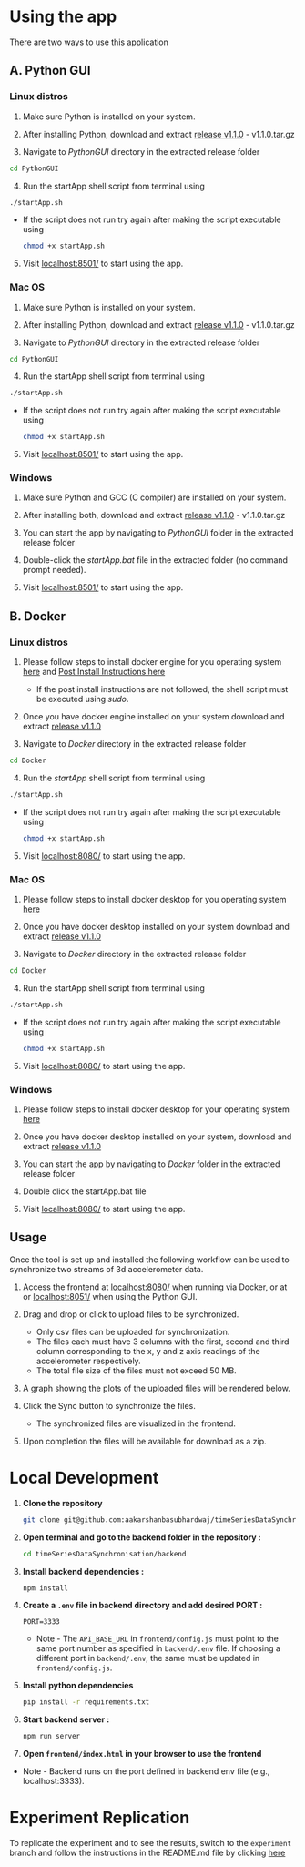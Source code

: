 # Using the app

There are two ways to use this application

## A. Python GUI


### Linux distros

1. Make sure Python is installed on your system. 

2. After installing Python, download and extract [release v1.1.0](https://github.com/aakarshanbasubhardwaj/timeSeriesDataSynchronisation/releases/download/v1.1.0/v1.1.0.tar.gz) - v1.1.0.tar.gz

3. Navigate to *PythonGUI* directory in the extracted release folder
```bash
cd PythonGUI
```

4. Run the startApp shell script from terminal using
```bash
./startApp.sh
```

   - If the script does not run try again after making the script executable using 
      ```bash
      chmod +x startApp.sh
      ```

5. Visit [localhost:8501/](localhost:8501/) to start using the app.

### Mac OS

1. Make sure Python is installed on your system. 

2. After installing Python, download and extract [release v1.1.0](https://github.com/aakarshanbasubhardwaj/timeSeriesDataSynchronisation/releases/download/v1.1.0/v1.1.0.tar.gz) - v1.1.0.tar.gz

3. Navigate to *PythonGUI* directory in the extracted release folder
```bash
cd PythonGUI
```

4. Run the startApp shell script from terminal using
```bash
./startApp.sh
```

   - If the script does not run try again after making the script executable using 
      ```bash
      chmod +x startApp.sh
      ```

5. Visit [localhost:8501/](localhost:8501/) to start using the app.

### Windows

1. Make sure Python and GCC (C compiler) are installed on your system. 

2. After installing both, download and extract [release v1.1.0](https://github.com/aakarshanbasubhardwaj/timeSeriesDataSynchronisation/releases/download/v1.1.0/v1.1.0.tar.gz) - v1.1.0.tar.gz

3. You can start the app by navigating to *PythonGUI* folder in the extracted release folder

4. Double-click the *startApp.bat* file in the extracted folder (no command prompt needed).

5. Visit [localhost:8501/](localhost:8501/) to start using the app.

## B. Docker

### Linux distros

1. Please follow steps to install docker engine for you operating system [here](https://docs.docker.com/engine/install/) and [Post Install Instructions here](https://docker-docs.uclv.cu/engine/install/linux-postinstall/)

   - If the post install instructions are not followed, the shell script must be executed using *sudo*.

2. Once you have docker engine installed on your system download and extract [release v1.1.0](https://github.com/aakarshanbasubhardwaj/timeSeriesDataSynchronisation/releases/download/v1.1.0/v1.1.0.tar.gz)

3. Navigate to *Docker* directory in the extracted release folder
```bash
cd Docker
```

4. Run the *startApp* shell script from terminal using
```bash
./startApp.sh
```

   - If the script does not run try again after making the script executable using 
      ```bash
      chmod +x startApp.sh
      ```

5. Visit [localhost:8080/](localhost:8080/) to start using the app.

### Mac OS

1. Please follow steps to install docker desktop for you operating system [here](https://www.docker.com/get-started/)

2. Once you have docker desktop installed on your system download and extract [release v1.1.0](https://github.com/aakarshanbasubhardwaj/timeSeriesDataSynchronisation/releases/download/v1.1.0/v1.1.0.tar.gz)

3. Navigate to *Docker* directory in the extracted release folder
```bash
cd Docker
```

4. Run the startApp shell script from terminal using
```bash
./startApp.sh
```

   - If the script does not run try again after making the script executable using 
      ```bash
      chmod +x startApp.sh
      ```

5. Visit [localhost:8080/](localhost:8080/) to start using the app.

### Windows

1. Please follow steps to install docker desktop for your operating system [here](https://www.docker.com/get-started/)

2. Once you have docker desktop installed on your system, download and extract [release v1.1.0](https://github.com/aakarshanbasubhardwaj/timeSeriesDataSynchronisation/releases/download/v1.1.0/v1.1.0.tar.gz)

3. You can start the app by navigating to *Docker* folder in the extracted release folder

4. Double click the startApp.bat file 

5. Visit [localhost:8080/](localhost:8080/) to start using the app.

## Usage

Once the tool is set up and installed the following workflow can be used to synchronize two streams of 3d accelerometer data.

1. Access the frontend at [localhost:8080/](localhost:8080/) when running via Docker, or at or [localhost:8051/](localhost:8051/) when using the Python GUI.

2. Drag and drop or click to upload files to be synchronized.
   - Only csv files can be uploaded for synchronization.
   - The files each must have 3 columns with the first, second and third column corresponding to the x, y and z axis readings of the accelerometer respectively.
   - The total file size of the files must not exceed 50 MB.
3. A graph showing the plots of the uploaded files will be rendered below.
4. Click the Sync button to synchronize the files.
   - The synchronized files are visualized in the frontend.
5. Upon completion the files will be available for download as a zip.

# Local Development

1. **Clone the repository**
   ```bash
   git clone git@github.com:aakarshanbasubhardwaj/timeSeriesDataSynchronisation.git
   ```

2. **Open terminal and go to the backend folder in the repository :**
   
   ```bash
   cd timeSeriesDataSynchronisation/backend
   ```

3. **Install backend dependencies :**

   ```bash
   npm install
   ```

4. **Create a `.env` file in backend directory and add desired PORT :**

   ```
   PORT=3333
   ```
   - Note - The `API_BASE_URL` in `frontend/config.js` must point to the same port number as specified in `backend/.env` file. If choosing a different port in `backend/.env`, the same must be updated in `frontend/config.js`.

5. **Install python dependencies**

   ```bash
   pip install -r requirements.txt
   ```

6. **Start backend server :**

   ```bash
   npm run server
   ```

7. **Open `frontend/index.html` in your browser to use the frontend**

- Note - Backend runs on the port defined in backend env file (e.g., localhost:3333).

# Experiment Replication

To replicate the experiment and to see the results, switch to the ```experiment``` branch and follow the instructions in the README.md file by clicking [here](https://github.com/aakarshanbasubhardwaj/timeSeriesDataSynchronisation/tree/experiment)